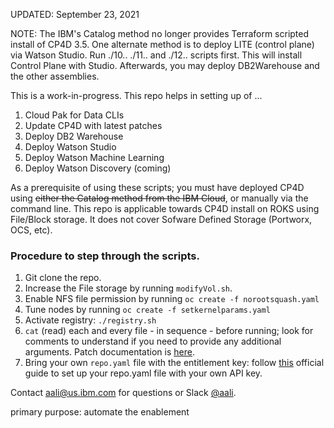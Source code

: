 

UPDATED: September 23, 2021

NOTE: The IBM's Catalog method no longer provides Terraform scripted install of CP4D 3.5. One alternate method is to deploy LITE (control plane) via Watson Studio. Run ./10.. ./11.. and ./12.. scripts first. This will install Control Plane with Studio. Afterwards, you may deploy DB2Warehouse and the other assemblies.

This is a work-in-progress. This repo helps in setting up of ...

1. Cloud Pak for Data CLIs
2. Update CP4D with latest patches
3. Deploy DB2 Warehouse
4. Deploy Watson Studio
5. Deploy Watson Machine Learning
6. Deploy Watson Discovery (coming)

As a prerequisite of using these scripts; you must have deployed CP4D using <del>either the Catalog method from the IBM Cloud</del>, or manually via the command line. This repo is applicable towards CP4D install on ROKS using File/Block storage. It does not cover Sofware Defined Storage (Portworx, OCS, etc).

### Procedure to step through the scripts.

1. Git clone the repo.
2. Increase the File storage by running `modifyVol.sh`.
3. Enable NFS file permission by running `oc create -f norootsquash.yaml`
4. Tune nodes by running `oc create -f setkernelparams.yaml`
5. Activate registry: `./registry.sh`
6. `cat` (read) each and every file - in sequence - before running; look for comments to understand if you need to provide any additional arguments. Patch documentation is [here](https://www.ibm.com/support/pages/available-patches-ibm-cloud-pak-data#3.5.2).
7. Bring your own `repo.yaml` file with the entitlement key: follow [this](https://www.ibm.com/docs/en/cloud-paks/cp-data/3.5.0?topic=tasks-obtaining-installation-files) official guide to set up your repo.yaml file with your own API key.

Contact aali@us.ibm.com for questions or Slack [@aali](https://ibm.enterprise.slack.com/user/@W54KBUZ34).

primary purpose: automate the enablement
